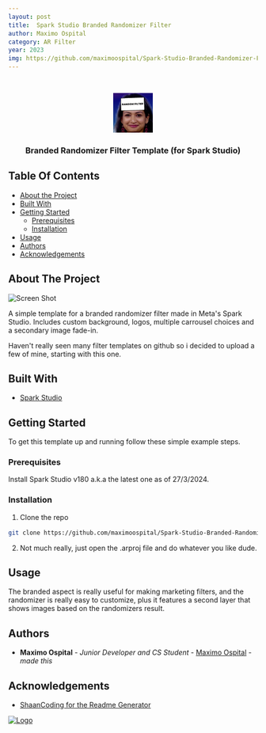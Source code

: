 ```yaml
---
layout: post
title:  Spark Studio Branded Randomizer Filter
author: Maximo Ospital
category: AR Filter
year: 2023
img: https://github.com/maximoospital/Spark-Studio-Branded-Randomizer-Filter/raw/main/images/demo.gif
---
```


<br/>
<p align="center">
  <a href="https://github.com/maximoospital/Spark-Studio-Branded-Randomizer-Filter">
    <img src="https://github.com/maximoospital/Spark-Studio-Branded-Randomizer-Filter/raw/main/images/icon.png" alt="Logo" width="80" height="80">
  </a>

  <h3 align="center">Branded Randomizer Filter Template
(for Spark Studio)</h3>

</p>


## Table Of Contents

* [About the Project](#about-the-project)
* [Built With](#built-with)
* [Getting Started](#getting-started)
  * [Prerequisites](#prerequisites)
  * [Installation](#installation)
* [Usage](#usage)
* [Authors](#authors)
* [Acknowledgements](#acknowledgements)

## About The Project

![Screen Shot](https://github.com/maximoospital/Spark-Studio-Branded-Randomizer-Filter/raw/main/images/demo.gif)

A simple template for a branded randomizer filter made in Meta's Spark Studio. Includes custom background, logos, multiple carrousel choices and a secondary image fade-in.

Haven't really seen many filter templates on github so i decided to upload a few of mine, starting with this one.

## Built With



* [Spark Studio](https://spark.meta.com/)

## Getting Started

To get this template up and running follow these simple example steps.

### Prerequisites

Install Spark Studio v180 a.k.a the latest one as of 27/3/2024.

### Installation

1. Clone the repo
```sh
git clone https://github.com/maximoospital/Spark-Studio-Branded-Randomizer-Filter.git
```

2. Not much really, just open the .arproj file and do whatever you like dude.

## Usage

The branded aspect is really useful for making marketing filters, and the randomizer is really easy to customize, plus it features a second layer that shows images based on the randomizers result.

## Authors

* **Maximo Ospital** - *Junior Developer and CS Student* - [Maximo Ospital](https://github.com/maximoospital) - *made this*

## Acknowledgements

* [ShaanCoding for the Readme Generator](https://github.com/ShaanCoding/)

[![Logo](https://i.imgur.com/XlF4lM5.png)](https://github.com/maximoospital) 
